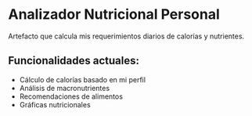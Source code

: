 # Analizador Nutricional Personal

Artefacto que calcula mis requerimientos diarios de calorías y nutrientes.

## Funcionalidades actuales:
- Cálculo de calorías basado en mi perfil
- Análisis de macronutrientes
- Recomendaciones de alimentos
- Gráficas nutricionales


